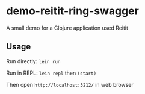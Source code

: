 # demo-reitit-ring-swagger

A small demo for a Clojure application used Reitit

## Usage

Run directly: `lein run`

Run in REPL: `lein repl` then `(start)` 

Then open `http://localhost:3212/` in web browser

